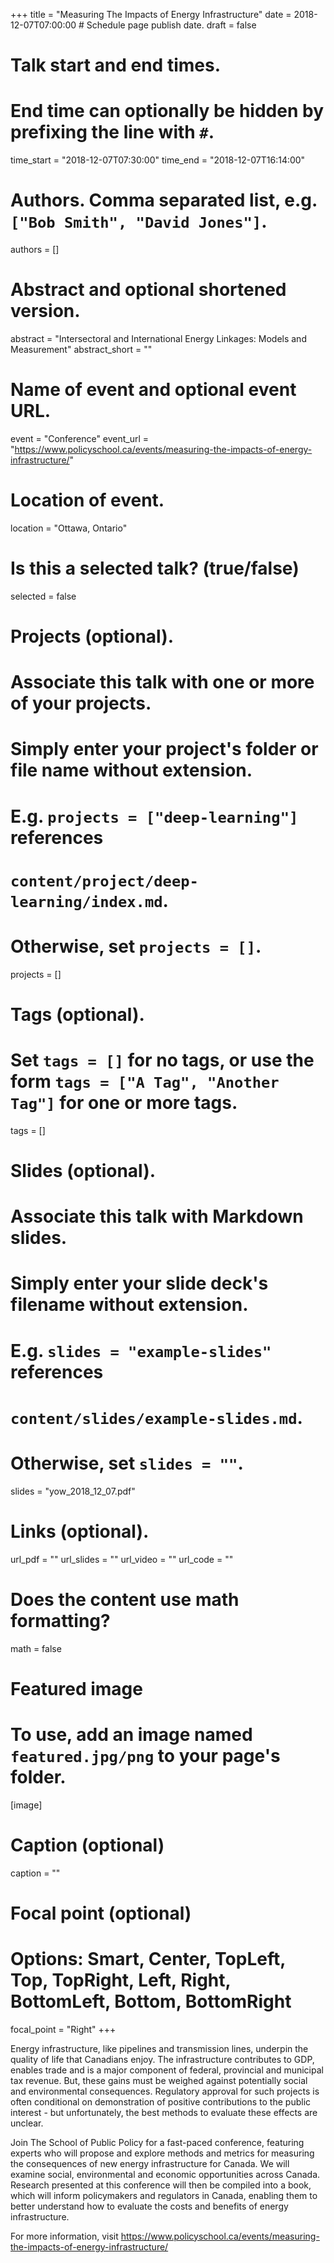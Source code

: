 +++
title = "Measuring The Impacts of Energy Infrastructure"
date = 2018-12-07T07:00:00  # Schedule page publish date.
draft = false

# Talk start and end times.
#   End time can optionally be hidden by prefixing the line with `#`.
time_start = "2018-12-07T07:30:00"
time_end = "2018-12-07T16:14:00"

# Authors. Comma separated list, e.g. `["Bob Smith", "David Jones"]`.
authors = []

# Abstract and optional shortened version.
abstract = "Intersectoral and International Energy Linkages: Models and Measurement"
abstract_short = ""

# Name of event and optional event URL.
event = "Conference"
event_url = "https://www.policyschool.ca/events/measuring-the-impacts-of-energy-infrastructure/"

# Location of event.
location = "Ottawa, Ontario"

# Is this a selected talk? (true/false)
selected = false

# Projects (optional).
#   Associate this talk with one or more of your projects.
#   Simply enter your project's folder or file name without extension.
#   E.g. `projects = ["deep-learning"]` references 
#   `content/project/deep-learning/index.md`.
#   Otherwise, set `projects = []`.
projects = []

# Tags (optional).
#   Set `tags = []` for no tags, or use the form `tags = ["A Tag", "Another Tag"]` for one or more tags.
tags = []

# Slides (optional).
#   Associate this talk with Markdown slides.
#   Simply enter your slide deck's filename without extension.
#   E.g. `slides = "example-slides"` references 
#   `content/slides/example-slides.md`.
#   Otherwise, set `slides = ""`.
slides = "yow_2018_12_07.pdf"

# Links (optional).
url_pdf = ""
url_slides = ""
url_video = ""
url_code = ""

# Does the content use math formatting?
math = false

# Featured image
# To use, add an image named `featured.jpg/png` to your page's folder. 
[image]
  # Caption (optional)
  caption = ""

  # Focal point (optional)
  # Options: Smart, Center, TopLeft, Top, TopRight, Left, Right, BottomLeft, Bottom, BottomRight
  focal_point = "Right"
+++

Energy infrastructure, like pipelines and transmission lines, underpin the quality of life that Canadians enjoy. The infrastructure contributes to GDP, enables trade and is a major component of federal, provincial and municipal tax revenue. But, these gains must be weighed against potentially social and environmental consequences. Regulatory approval for such projects is often conditional on demonstration of positive contributions to the public interest - but unfortunately, the best methods to evaluate these effects are unclear.

Join The School of Public Policy for a fast-paced conference, featuring experts who will propose and explore methods and metrics for measuring the consequences of new energy infrastructure for Canada. We will examine social, environmental and economic opportunities across Canada. Research presented at this conference will then be compiled into a book, which will inform policymakers and regulators in Canada, enabling them to better understand how to evaluate the costs and benefits of energy infrastructure.

For more information, visit https://www.policyschool.ca/events/measuring-the-impacts-of-energy-infrastructure/ 

